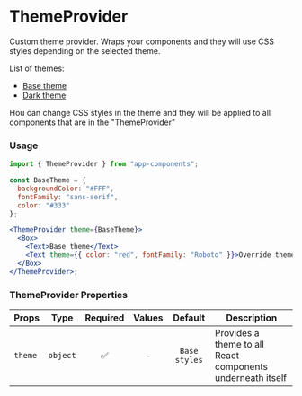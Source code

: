 # ThemeProvider

Custom theme provider.
Wraps your components and they will use CSS styles depending on the selected theme.

List of themes:

- [Base theme](/?path=/story/components-themecomponents--base-theme)
- [Dark theme](/?path=/story/components-themecomponents--dark-theme)

Нou can change CSS styles in the theme and they will be applied to all components that are in the "ThemeProvider"

### Usage

```js
import { ThemeProvider } from "app-components";
```

```jsx
const BaseTheme = {
  backgroundColor: "#FFF",
  fontFamily: "sans-serif",
  color: "#333"
};

<ThemeProvider theme={BaseTheme}>
  <Box>
    <Text>Base theme</Text>
    <Text theme={{ color: "red", fontFamily: "Roboto" }}>Override theme</Text>
  </Box>
</ThemeProvider>;
```

### ThemeProvider Properties

| Props   |   Type   | Required | Values |    Default    | Description                                                |
| ------- | :------: | :------: | :----: | :-----------: | ---------------------------------------------------------- |
| `theme` | `object` |    ✅    |   -    | `Base styles` | Provides a theme to all React components underneath itself |
